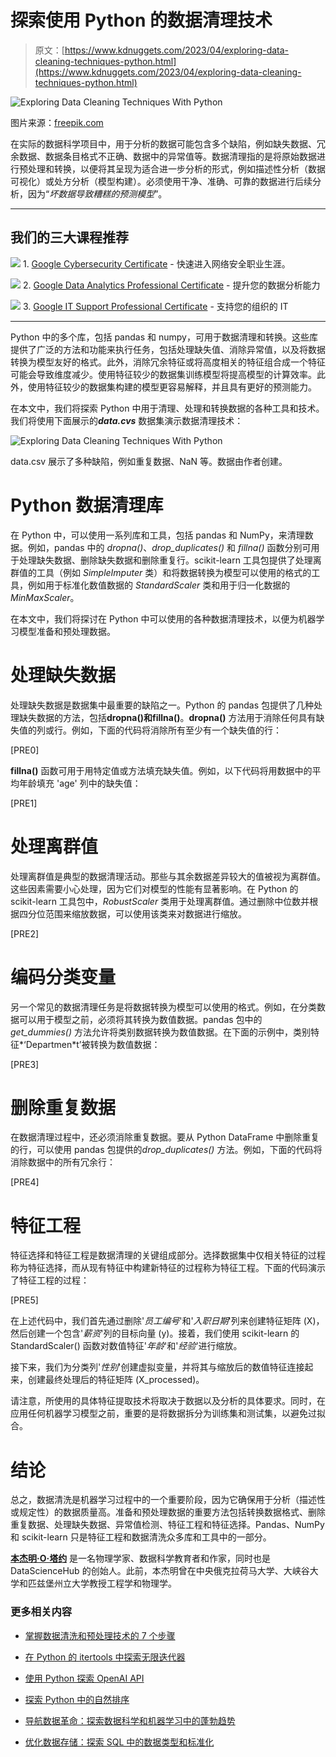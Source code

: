 # 探索使用 Python 的数据清理技术

> 原文：[https://www.kdnuggets.com/2023/04/exploring-data-cleaning-techniques-python.html](https://www.kdnuggets.com/2023/04/exploring-data-cleaning-techniques-python.html)

![Exploring Data Cleaning Techniques With Python](../Images/252e0add27f5fc4968f30d2c5734ac89.png)

图片来源：[freepik.com](https://www.freepik.com/free-vector/set-elements-chart-infographics-graphs-diagrams-chart-color_15573877.htm#query=graph&position=0&from_view=search&track=sph)

在实际的数据科学项目中，用于分析的数据可能包含多个缺陷，例如缺失数据、冗余数据、数据条目格式不正确、数据中的异常值等。数据清理指的是将原始数据进行预处理和转换，以便将其呈现为适合进一步分析的形式，例如描述性分析（数据可视化）或处方分析（模型构建）。必须使用干净、准确、可靠的数据进行后续分析，因为“*坏数据导致糟糕的预测模型*”。

* * *

## 我们的三大课程推荐

![](../Images/0244c01ba9267c002ef39d4907e0b8fb.png) 1\. [Google Cybersecurity Certificate](https://www.kdnuggets.com/google-cybersecurity) - 快速进入网络安全职业生涯。

![](../Images/e225c49c3c91745821c8c0368bf04711.png) 2\. [Google Data Analytics Professional Certificate](https://www.kdnuggets.com/google-data-analytics) - 提升您的数据分析能力

![](../Images/0244c01ba9267c002ef39d4907e0b8fb.png) 3\. [Google IT Support Professional Certificate](https://www.kdnuggets.com/google-itsupport) - 支持您的组织的 IT

* * *

Python 中的多个库，包括 pandas 和 numpy，可用于数据清理和转换。这些库提供了广泛的方法和功能来执行任务，包括处理缺失值、消除异常值，以及将数据转换为模型友好的格式。此外，消除冗余特征或将高度相关的特征组合成一个特征可能会导致维度减少。使用特征较少的数据集训练模型将提高模型的计算效率。此外，使用特征较少的数据集构建的模型更容易解释，并且具有更好的预测能力。

在本文中，我们将探索 Python 中用于清理、处理和转换数据的各种工具和技术。我们将使用下面展示的***data.cvs*** 数据集演示数据清理技术：

![Exploring Data Cleaning Techniques With Python](../Images/75d823feaeebf8241fe270b4adc2d980.png)

data.csv 展示了多种缺陷，例如重复数据、NaN 等。数据由作者创建。

# Python 数据清理库

在 Python 中，可以使用一系列库和工具，包括 pandas 和 NumPy，来清理数据。例如，pandas 中的 *dropna()*、*drop_duplicates()* 和 *fillna()* 函数分别可用于处理缺失数据、删除缺失数据和删除重复行。scikit-learn 工具包提供了处理离群值的工具（例如 *SimpleImputer* 类）和将数据转换为模型可以使用的格式的工具，例如用于标准化数值数据的 *StandardScaler* 类和用于归一化数据的 *MinMaxScaler*。

在本文中，我们将探讨在 Python 中可以使用的各种数据清理技术，以便为机器学习模型准备和预处理数据。

# 处理缺失数据

处理缺失数据是数据集中最重要的缺陷之一。Python 的 pandas 包提供了几种处理缺失数据的方法，包括**dropna()**和**fillna()**。**dropna()** 方法用于消除任何具有缺失值的列或行。例如，下面的代码将消除所有至少有一个缺失值的行：

[PRE0]

**fillna()** 函数可用于用特定值或方法填充缺失值。例如，以下代码将用数据中的平均年龄填充 'age' 列中的缺失值：

[PRE1]

# 处理离群值

处理离群值是典型的数据清理活动。那些与其余数据差异较大的值被视为离群值。这些因素需要小心处理，因为它们对模型的性能有显著影响。在 Python 的 scikit-learn 工具包中，*RobustScaler* 类用于处理离群值。通过删除中位数并根据四分位范围来缩放数据，可以使用该类来对数据进行缩放。

[PRE2]

# 编码分类变量

另一个常见的数据清理任务是将数据转换为模型可以使用的格式。例如，在分类数据可以用于模型之前，必须将其转换为数值数据。pandas 包中的 *get_dummies()* 方法允许将类别数据转换为数值数据。在下面的示例中，类别特征*‘Departmen*t’被转换为数值数据：

[PRE3]

# 删除重复数据

在数据清理过程中，还必须消除重复数据。要从 Python DataFrame 中删除重复的行，可以使用 pandas 包提供的*drop_duplicates()* 方法。例如，下面的代码将消除数据中的所有冗余行：

[PRE4]

# 特征工程

特征选择和特征工程是数据清理的关键组成部分。选择数据集中仅相关特征的过程称为特征选择，而从现有特征中构建新特征的过程称为特征工程。下面的代码演示了特征工程的过程：

[PRE5]

在上述代码中，我们首先通过删除'*员工编号*'和'*入职日期*'列来创建特征矩阵 (X)，然后创建一个包含'*薪资*'列的目标向量 (y)。接着，我们使用 scikit-learn 的 StandardScaler() 函数对数值特征'*年龄*'和'*经验*'进行缩放。

接下来，我们为分类列'*性别*'创建虚拟变量，并将其与缩放后的数值特征连接起来，创建最终处理后的特征矩阵 (X_processed)。

请注意，所使用的具体特征提取技术将取决于数据以及分析的具体要求。同时，在应用任何机器学习模型之前，重要的是将数据拆分为训练集和测试集，以避免过拟合。

# 结论

总之，数据清洗是机器学习过程中的一个重要阶段，因为它确保用于分析（描述性或规定性）的数据质量高。准备和预处理数据的重要方法包括转换数据格式、删除重复数据、处理缺失数据、异常值检测、特征工程和特征选择。Pandas、NumPy 和 scikit-learn 只是特征工程和数据清洗众多库和工具中的一部分。

**[本杰明·O·塔约](https://www.linkedin.com/in/benjamin-o-tayo-ph-d-a2717511/)** 是一名物理学家、数据科学教育者和作家，同时也是 DataScienceHub 的创始人。此前，本杰明曾在中央俄克拉荷马大学、大峡谷大学和匹兹堡州立大学教授工程学和物理学。

### 更多相关内容

+   [掌握数据清洗和预处理技术的 7 个步骤](https://www.kdnuggets.com/2023/08/7-steps-mastering-data-cleaning-preprocessing-techniques.html)

+   [在 Python 的 itertools 中探索无限迭代器](https://www.kdnuggets.com/exploring-infinite-iterators-in-python-itertools)

+   [使用 Python 探索 OpenAI API](https://www.kdnuggets.com/exploring-the-openai-api-with-python)

+   [探索 Python 中的自然排序](https://www.kdnuggets.com/exploring-natural-sorting-in-python)

+   [导航数据革命：探索数据科学和机器学习中的蓬勃趋势](https://www.kdnuggets.com/navigating-the-data-revolution-exploring-the-booming-trends-in-data-science-and-machine-learning)

+   [优化数据存储：探索 SQL 中的数据类型和标准化](https://www.kdnuggets.com/optimizing-data-storage-exploring-data-types-and-normalization-in-sql)
